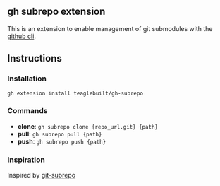 ## gh subrepo extension

This is an extension to enable management of git submodules with the [github cli](https://cli.github.com/).

## Instructions

### Installation

```
gh extension install teaglebuilt/gh-subrepo
```

### Commands

- **clone**: `gh subrepo clone {repo_url.git} {path}`
- **pull**: `gh subrepo pull {path}`
- **push**: `gh subrepo push {path}`


### Inspiration

Inspired by [git-subrepo](https://github.com/ingydotnet/git-subrepo)

